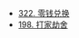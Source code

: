 - [322. 零钱兑换](https://github.com/Nickyzj628/daily_leetcode/blob/main/dp/322.js)
- [198. 打家劫舍](https://github.com/Nickyzj628/daily_leetcode/blob/main/dp/198.js)